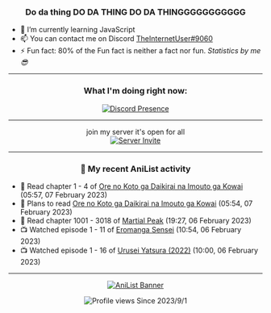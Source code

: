 <div align="center">

### Do da thing DO DA THING DO DA THINGGGGGGGGGGG
</div>

- 🌱 I’m currently learning JavaScript
- 📫 You can contact me on Discord [TheInternetUser#9060](https://discord.com/users/534117072796385300)
- ⚡ Fun fact: 80% of the Fun fact is neither a fact nor fun. _Statistics by me 😎_
<hr>

<div align="center">

### What I'm doing right now:
[![Discord Presence](https://lanyard.cnrad.dev/api/534117072796385300)](https://discord.com/users/534117072796385300)
<hr>

join my server it's open for all <br>
[![Server Invite](https://invidget.switchblade.xyz/bfYgVHxrSs)](https://discord.gg/bfYgVHxrSs)

<hr>
  
### 🌸 My recent AniList activity

</div>

<!-- ANILIST_ACTIVITY:start -->

-   📖 Read chapter 1 - 4 of [Ore no Koto ga Daikirai na Imouto ga Kowai](https://anilist.co/manga/159020) (05:57, 07 February 2023)
-   📖 Plans to read [Ore no Koto ga Daikirai na Imouto ga Kowai](https://anilist.co/manga/159020) (05:54, 07 February 2023)
-   📖 Read chapter 1001 - 3018 of [Martial Peak](https://anilist.co/manga/104494) (19:27, 06 February 2023)
-   📺 Watched episode 1 - 11 of [Eromanga Sensei](https://anilist.co/anime/21685) (10:54, 06 February 2023)
-   📺 Watched episode 1 - 16 of [Urusei Yatsura (2022)](https://anilist.co/anime/143277) (10:00, 06 February 2023)

<!-- ANILIST_ACTIVITY:end -->
<hr>

<div align="center">

[![AniList Banner](https://img.anili.st/User/929966)](https://anilist.co/user/TheInternetUser)

![Profile views](https://gpvc.arturio.dev/TheInternetUse7) Since 2023/9/1

</div>
